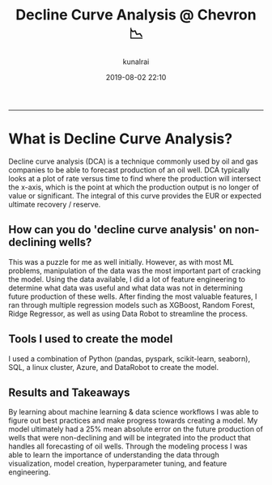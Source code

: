 ﻿---
title: "Decline Curve Analysis @ Chevron :chart_with_downwards_trend: "
layout: post
date: 2019-08-02 22:10
# tag: jekyll
# image: 
headerImage: true
projects: true
hidden: true # don't count this post in blog pagination
description: "Using ML and feature engineering to produce predictions for seemingly random events"
category: project
author: kunalrai
externalLink: false
---


---



# What is Decline Curve Analysis?
Decline curve analysis (DCA) is a technique commonly used by oil and gas companies to be able to forecast production of an oil well. DCA typically looks at a plot of rate versus time to find where the production will intersect the x-axis, which is the point at which the production output is no longer of value or significant. The integral of this curve provides the EUR or expected ultimate recovery / reserve.
## How can you do 'decline curve analysis' on non-declining wells?
This was a puzzle for me as well initially. However, as with most ML problems, manipulation of the data was the most important part of cracking the model. Using the data available, I did a lot of feature engineering to determine what data was useful and what data was not in determining future production of these wells. After finding the most valuable features, I ran through multiple regression models such as XGBoost, Random Forest, Ridge Regressor, as well as using Data Robot to streamline the process. 
## Tools I used to create the model
I used a combination of Python (pandas, pyspark, scikit-learn, seaborn), SQL, a linux cluster, Azure, and DataRobot to create the model. 
## Results and Takeaways
By learning about machine learning & data science workflows I was able to figure out best practices and make progress towards creating a model. My model ultimately had a 25% mean absolute error on the future production of wells that were non-declining and will be integrated into the product that handles all forecasting of oil wells. Through the modeling process I was able to learn the importance of understanding the data through visualization, model creation, hyperparameter tuning, and feature engineering. 
